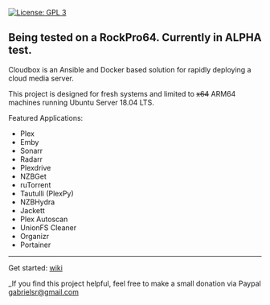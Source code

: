 <!--- <br /><img src="https://raw.githubusercontent.com/Cloudbox/assets/master/images/readme/Cloudbox-logo_dark.png" width="600">
<br /><br />
[![Website](https://img.shields.io/badge/Website-https%3A%2F%2Fcloudbox.rocks-blue.svg)](https://cloudbox.rocks)
[![Wiki](https://img.shields.io/badge/Wiki-https%3A%2F%2Fgithub.com%2Fcloudbox%2Fcloudbox%2Fwiki-blue.svg)](https://github.com/cloudbox/cloudbox/wiki)
[![Reddit](https://img.shields.io/badge/Reddit-%2Fr%2Fcloudbox-blue.svg)](https://reddit.com/r/Cloudbox)
[![Discord](https://img.shields.io/discord/381077432285003776.svg?colorB=177DC1&label=Discord)](https://discord.io/cloudbox)
[![Feature Requests](https://img.shields.io/badge/Requests-Feathub-blue.svg)](https://feathub.com/Cloudbox/Cloudbox)
<br />
[![Version](https://img.shields.io/github/release/cloudbox/cloudbox.svg?colorB=177DC1&label=Version)](https://github.com/cloudbox/cloudbox/releases)
[![AppVeyor](https://img.shields.io/appveyor/ci/desimaniac/cloudbox/master.svg?colorB=177DC1&label=AppVeyor)](https://ci.appveyor.com/project/desimaniac/cloudbox)
[![Changelog](https://img.shields.io/badge/Changelog-CHANGELOG.md-blue.svg)](CHANGELOG.md)
[![Contributing](https://img.shields.io/badge/Contributing-CONTRIBUTING.md-blue.svg)](CONTRIBUTING.md)
[![Credits](https://img.shields.io/badge/Credits-CREDITS.md-blue.svg)](CREDITS.md)
--->

[![License: GPL 3](https://img.shields.io/badge/License-GPL%203-blue.svg)](LICENSE.md)

Being tested on a RockPro64. Currently in ALPHA test.
--

Cloudbox is an Ansible and Docker based solution for rapidly deploying a cloud media server.

This project is designed for fresh systems and limited to ~~x64~~ ARM64 machines running Ubuntu Server 18.04 LTS.


Featured Applications:
- Plex
- Emby
- Sonarr
- Radarr
- Plexdrive
- NZBGet
- ruTorrent
- Tautulli (PlexPy)
- NZBHydra
- Jackett
- Plex Autoscan
- UnionFS Cleaner
- Organizr
- Portainer

***

Get started: 
[wiki](https://github.com/dibrz/ARMBand/wiki)

_If you find this project helpful, feel free to make a small donation via Paypal [gabrielsr@gmail.com](https://www.paypal.me/gabrielsr)
